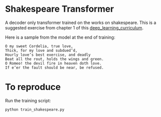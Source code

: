 # Shakespeare Transformer

A decoder only transformer trained on the works on shakespeare. This is a suggested exercise from chapter 1
of this [deep_learning_curriculum](https://github.com/jacobhilton/deep_learning_curriculum/blob/master/1-Transformers.md). 

Here is a sample from the model at the end of training:

```
O my sweet Cordelia, true love,
Thick, for my love and subdued’d,
Hourly love’s best exercise, and deadly
Beat all the rout, holds the wings and green.
O Romeo! the devil fire in heaven doth love.
If e’er the fault should be near, be refused.
```

# To reproduce

Run the training script:

```
python train_shakespeare.py
```
